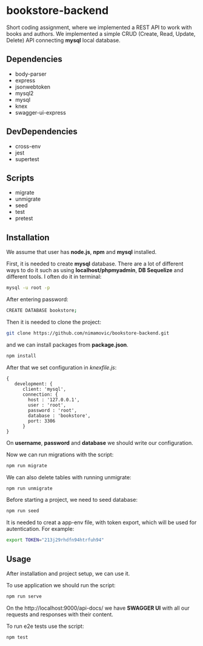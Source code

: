 # bookstore-backend

Short coding assignment, where we implemented a REST API to work with books and authors. We implemented a simple CRUD (Create, Read, Update, Delete) API connecting **mysql** local database.

## Dependencies

* body-parser
* express
* jsonwebtoken
* mysql2
* mysql
* knex
* swagger-ui-express

## DevDependencies

* cross-env
* jest
* supertest

## Scripts

* migrate
* unmigrate
* seed
* test
* pretest


## Installation

We assume that user has **node.js**, **npm** and **mysql** installed.

First, it is needed to create **mysql** database. There are a lot of different ways to do it such as using **localhost/phpmyadmin**, **DB Sequelize** and different tools. I often do it in terminal:

```bash
mysql -u root -p
```

After entering password: 

```bash
CREATE DATABASE bookstore;
```

Then it is needed to clone the project:

```bash
git clone https://github.com/nimamovic/bookstore-backend.git
```

and we can install packages from **package.json**.


```bash
npm install
```

After that we set configuration in *knexfile.js*:

```
{
   development: {
      client: 'mysql',
      connection: {
        host : '127.0.0.1',
        user : 'root',
        password : 'root',
        database : 'bookstore',
        port: 3306
      }
}
```

On **username**, **password** and **database** we should write our configuration.

Now we can run migrations with the script:

```bash
npm run migrate
```

We can also delete tables with running unmigrate:

```bash
npm run unmigrate
```

Before starting a project, we need to seed database:

```bash
npm run seed
```
It is needed to creat a app-env file, with token export, which will be used for autentication.
For example: 

```bash
export TOKEN="213j29rhdfn94htrfuh94"
```

## Usage

After installation and project setup, we can use it.

To use application we should run the script:

```bash
npm run serve
```

On the http://localhost:9000/api-docs/ we have **SWAGGER UI** with all our requests and responses with their content.

To run e2e tests use the script:

```bash
npm test
```
